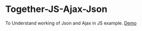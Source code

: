 # Together-JS-Ajax-Json
To Understand working of Json and Ajax in JS example.
[Demo](https://khushbu-2112.github.io/Together-JS-Ajax-Json/example1)

